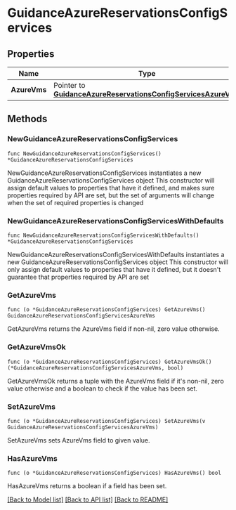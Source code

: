 # GuidanceAzureReservationsConfigServices

## Properties

Name | Type | Description | Notes
------------ | ------------- | ------------- | -------------
**AzureVms** | Pointer to [**GuidanceAzureReservationsConfigServicesAzureVms**](guidanceAzureReservations_config_services_azureVms.md) |  | [optional] 

## Methods

### NewGuidanceAzureReservationsConfigServices

`func NewGuidanceAzureReservationsConfigServices() *GuidanceAzureReservationsConfigServices`

NewGuidanceAzureReservationsConfigServices instantiates a new GuidanceAzureReservationsConfigServices object
This constructor will assign default values to properties that have it defined,
and makes sure properties required by API are set, but the set of arguments
will change when the set of required properties is changed

### NewGuidanceAzureReservationsConfigServicesWithDefaults

`func NewGuidanceAzureReservationsConfigServicesWithDefaults() *GuidanceAzureReservationsConfigServices`

NewGuidanceAzureReservationsConfigServicesWithDefaults instantiates a new GuidanceAzureReservationsConfigServices object
This constructor will only assign default values to properties that have it defined,
but it doesn't guarantee that properties required by API are set

### GetAzureVms

`func (o *GuidanceAzureReservationsConfigServices) GetAzureVms() GuidanceAzureReservationsConfigServicesAzureVms`

GetAzureVms returns the AzureVms field if non-nil, zero value otherwise.

### GetAzureVmsOk

`func (o *GuidanceAzureReservationsConfigServices) GetAzureVmsOk() (*GuidanceAzureReservationsConfigServicesAzureVms, bool)`

GetAzureVmsOk returns a tuple with the AzureVms field if it's non-nil, zero value otherwise
and a boolean to check if the value has been set.

### SetAzureVms

`func (o *GuidanceAzureReservationsConfigServices) SetAzureVms(v GuidanceAzureReservationsConfigServicesAzureVms)`

SetAzureVms sets AzureVms field to given value.

### HasAzureVms

`func (o *GuidanceAzureReservationsConfigServices) HasAzureVms() bool`

HasAzureVms returns a boolean if a field has been set.


[[Back to Model list]](../README.md#documentation-for-models) [[Back to API list]](../README.md#documentation-for-api-endpoints) [[Back to README]](../README.md)


